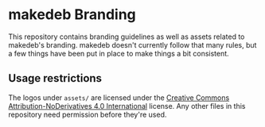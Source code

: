 # makedeb Branding
This repository contains branding guidelines as well as assets related to makedeb's branding. makedeb doesn't currently follow that many rules, but a few things have been put in place to make things a bit consistent.

## Usage restrictions
The logos under `assets/` are licensed under the [Creative Commons Attribution-NoDerivatives 4.0 International](http://creativecommons.org/licenses/by-nd/4.0) license. Any other files in this repository need permission before they're used.
